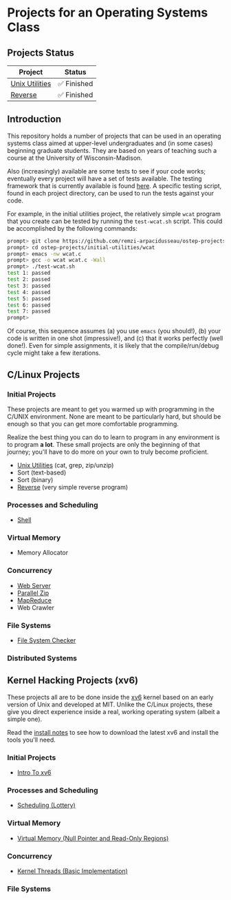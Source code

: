 # Projects for an Operating Systems Class

## Projects Status

| Project                                | Status      |
| -------------------------------------- | ----------- |
| [Unix Utilities](./initial-utilities/) | ✅ Finished |
| [Reverse](./initial-reverse/)          | ✅ Finished |

## Introduction

This repository holds a number of projects that can be used in an operating
systems class aimed at upper-level undergraduates and (in some cases)
beginning graduate students. They are based on years of teaching such a course
at the University of Wisconsin-Madison.

Also (increasingly) available are some tests to see if your code works; eventually
every project will have a set of tests available. The testing framework that is
currently available is found [here](https://github.com/remzi-arpacidusseau/ostep-projects/tree/master/tester).
A specific testing script, found in each project directory, can be used to run
the tests against your code.

For example, in the initial utilities project, the relatively simple `wcat`
program that you create can be tested by running the `test-wcat.sh` script.
This could be accomplished by the following commands:

```sh
prompt> git clone https://github.com/remzi-arpacidusseau/ostep-projects
prompt> cd ostep-projects/initial-utilities/wcat
prompt> emacs -nw wcat.c
prompt> gcc -o wcat wcat.c -Wall
prompt> ./test-wcat.sh
test 1: passed
test 2: passed
test 3: passed
test 4: passed
test 5: passed
test 6: passed
test 7: passed
prompt>
```

Of course, this sequence assumes (a) you use `emacs` (you should!), (b) your
code is written in one shot (impressive!), and (c) that it works perfectly
(well done!). Even for simple assignments, it is likely that the
compile/run/debug cycle might take a few iterations.

## C/Linux Projects

### Initial Projects

These projects are meant to get you warmed up with programming in the C/UNIX
environment. None are meant to be particularly hard, but should be enough so
that you can get more comfortable programming.

Realize the best thing you can do to learn to program in any environment is to
program **a lot**. These small projects are only the beginning of that
journey; you'll have to do more on your own to truly become proficient.

- [Unix Utilities](initial-utilities) (cat, grep, zip/unzip)
- Sort (text-based)
- Sort (binary)
- [Reverse](initial-reverse) (very simple reverse program)

### Processes and Scheduling

- [Shell](processes-shell)

### Virtual Memory

- Memory Allocator

### Concurrency

- [Web Server](concurrency-webserver)
- [Parallel Zip](concurrency-pzip)
- [MapReduce](concurrency-mapreduce)
- Web Crawler

### File Systems

- [File System Checker](filesystems-checker)

### Distributed Systems

## Kernel Hacking Projects (xv6)

These projects all are to be done inside the
[xv6](https://pdos.csail.mit.edu/6.828/2017/xv6.html) kernel based on an early
version of Unix and developed at MIT. Unlike the C/Linux projects, these give
you direct experience inside a real, working operating system (albeit a simple
one).

Read the [install notes](INSTALL-xv6.md) to see how to download the latest xv6
and install the tools you'll need.

### Initial Projects

- [Intro To xv6](initial-xv6)

### Processes and Scheduling

- [Scheduling (Lottery)](scheduling-xv6-lottery)

### Virtual Memory

- [Virtual Memory (Null Pointer and Read-Only Regions)](vm-xv6-intro)

### Concurrency

- [Kernel Threads (Basic Implementation)](concurrency-xv6-threads)

### File Systems
